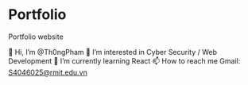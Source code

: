 # Portfolio
Portfolio website

👋 Hi, I’m @Th0ngPham
👀 I’m interested in Cyber Security / Web Development
🌱 I’m currently learning React
📫 How to reach me Gmail: S4046025@rmit.edu.vn
